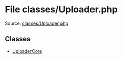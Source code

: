 File classes/Uploader.php
=========

Source: [classes/Uploader.php](https://github.com/PrestaShop/PrestaShop/blob/1.6.0.1/classes/Uploader.php)


Classes
-------

* [UploaderCore](class.UploaderCore.md)

